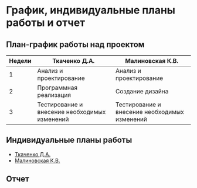 # График, индивидуальные планы работы и отчет

## План-график работы над проектом

| Недели | Ткаченко Д.А. | Малиновская К.В. |
| ------ | ------------- | -------------- |
| 1 | Анализ и проектирование | Анализ и проектирование |
| 2 | Программная реализация | Создание дизайна |
| 3 | Тестирование и внесение необходимых изменений | Тестирование и внесение необходимых изменений |


## Индивидуальные планы работы
* [Ткаченко Д.А.](https://github.com/Dmitriy-Tkachenko/pd/blob/master/reports/tkachenko.md)
* [Малиновская К.В.](https://github.com/Dmitriy-Tkachenko/pd/blob/master/reports/ulitushkin.md)

## Отчет